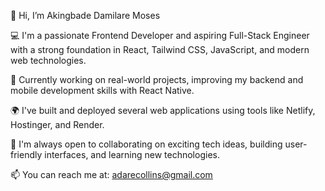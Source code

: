 👋 Hi, I’m Akingbade Damilare Moses

💻 I'm a passionate Frontend Developer and aspiring Full-Stack Engineer with a strong foundation in React, Tailwind CSS, JavaScript, and modern web technologies.

🚀 Currently working on real-world projects, improving my backend and mobile development skills with React Native.

🌍 I've built and deployed several web applications using tools like Netlify, Hostinger, and Render.

🎯 I'm always open to collaborating on exciting tech ideas, building user-friendly interfaces, and learning new technologies.

📫 You can reach me at: adarecollins@gmail.com

<!---
Drecollins1/Drecollins1 is a ✨ special ✨ repository because its `README.md` (this file) appears on your GitHub profile.
You can click the Preview link to take a look at your changes.
--->
